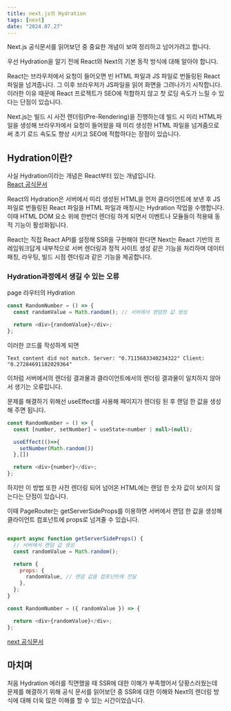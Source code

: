 ```yaml
---
title: next.js의 Hydration
tags: [next]
date: "2024.07.27"
---
```


Next.js 공식문서를 읽어보던 중 중요한 개념이 보여 정리하고 넘어가려고 합니다.

우선 Hydration을 알기 전에 React와 Next의 기본 동작 방식에 대해 알아야 합니다.  

React는 브라우저에서 요청이 들어오면 빈 HTML 파일과 JS 파일로 번들링된 React 파일을 넘겨줍니다.
그 이후 브라우저가 JS파일을 읽어 화면을 그려나가기 시작합니다. 이러한 이유 때문에 
React 프로젝트가 SEO에 적합하지 않고 첫 로딩 속도가 느릴 수 있다는 단점이 있습니다.

Next.js는 빌드 시 사전 렌더링(Pre-Rendering)을 진행하는데 빌드 시 미리 HTML파일을 생성해 
브라우저에서 요청이 들어왔을 때 미리 생성한 HTML 파일을 넘겨줌으로써 초기 로드 속도도 향상 
시키고 SEO에 적합하다는 장점이 있습니다. 

## Hydration이란?

사실 Hydration이라는 개념은 React부터 있는 개념입니다.  
[React 공식문서](https://18.react.dev/reference/react-dom/client/hydrateRoot)

React의 Hydration은 서버에서 미리 생성된 HTML을 먼저 클라이언트에 보낸 후 JS 파일로 번들링된
React 파일을 HTML 파일과 매칭시는 Hydration 작업을 수행합니다. 이때 HTML DOM 요소 위에 한번더 렌더링 하게 되면서 
이벤트나 모듈들이 적용돼 동적 기능이 활성화됩니다.

React는 직접 React API를 설정해 SSR을 구현해야 한다면 Next는 React 기반의 프레임워크답게
내부적으로 서버 렌더링과 정적 사이트 생성 같은 기능을 처리하며 
데이터 패칭, 라우팅, 빌드 시점 렌더링과 같은 기능을 제공합니다.

### Hydration과정에서 생길 수 있는 오류

page 라우터의 Hydration

```javascript
const RandomNumber = () => {
  const randomValue = Math.random(); // 서버에서 렌덤한 값 생성

  return <div>{randomValue}</div>;
};
```

이러한 코드를 작성하게 되면 

```
Text content did not match. Server: "0.7115683340234322" Client: "0.27284691182029364"
```
이처럼 서버에서의 렌더링 결과물과 클라이언트에서의 렌더링 결과물이 일치하지 않아서 생기는 오류입니다. 

문제를 해결하기 위해선 useEffect를 사용해 페이지가 렌더링 된 후 랜덤 한 값을 생성해 주면 됩니다.

```javascript
const RandomNumber = () => {
  const [number, setNumber] = useState<number | null>(null);

  useEffect(()=>{
    setNumber(Math.random())
  },[])

  return <div>{number}</div>;
};
```
하지만 이 방법 또한 사전 렌더링 되어 넘어온 HTML에는 랜덤 한 숫자 값이 보이지 않는다는 단점이 있습니다.

이때 PageRouter는 getServerSideProps를 이용하면 서버에서 랜덤 한 값을 생성해 클라이언트 컴포넌트에 props로 넘겨줄 수 있습니다.

```javascript

export async function getServerSideProps() {
  // 서버에서 랜덤 값 생성
  const randomValue = Math.random();

  return {
    props: {
      randomValue, // 랜덤 값을 컴포넌트에 전달
    },
  };
}

const RandomNumber = ({ randomValue }) => {

  return <div>{randomValue}</div>;
};
```

[next 공식문서](https://nextjs.org/docs/pages/building-your-application/rendering)

## 마치며 

처음 Hydration 에러를 직면했을 때 SSR에 대한 이해가 부족했어서 당황스러웠는데 문제를 해결하기 위해 
공식 문서를 읽어보던 중 SSR에 대한 이해와 Next의 렌더링 방식에 대해 더욱 많은 이해를 할 수 있는 시간이었습니다.
